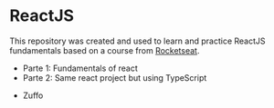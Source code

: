 # ReactJS

This repository was created and used to learn and practice ReactJS fundamentals based on a course from [Rocketseat](https://www.rocketseat.com.br/).

<ul>
    <li>Parte 1: Fundamentals of react </li>
    <li>Parte 2: Same react project but using TypeScript </li>
</ul>


- Zuffo
